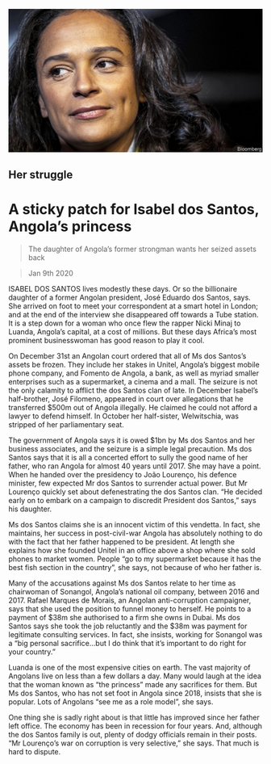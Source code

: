 ![](./images/20200111_MAP002_0.jpg)

## Her struggle

# A sticky patch for Isabel dos Santos, Angola’s princess

> The daughter of Angola’s former strongman wants her seized assets back

> Jan 9th 2020

ISABEL DOS SANTOS lives modestly these days. Or so the billionaire daughter of a former Angolan president, José Eduardo dos Santos, says. She arrived on foot to meet your correspondent at a smart hotel in London; and at the end of the interview she disappeared off towards a Tube station. It is a step down for a woman who once flew the rapper Nicki Minaj to Luanda, Angola’s capital, at a cost of millions. But these days Africa’s most prominent businesswoman has good reason to play it cool.

On December 31st an Angolan court ordered that all of Ms dos Santos’s assets be frozen. They include her stakes in Unitel, Angola’s biggest mobile phone company, and Fomento de Angola, a bank, as well as myriad smaller enterprises such as a supermarket, a cinema and a mall. The seizure is not the only calamity to afflict the dos Santos clan of late. In December Isabel’s half-brother, José Filomeno, appeared in court over allegations that he transferred $500m out of Angola illegally. He claimed he could not afford a lawyer to defend himself. In October her half-sister, Welwitschia, was stripped of her parliamentary seat.

The government of Angola says it is owed $1bn by Ms dos Santos and her business associates, and the seizure is a simple legal precaution. Ms dos Santos says that it is all a concerted effort to sully the good name of her father, who ran Angola for almost 40 years until 2017. She may have a point. When he handed over the presidency to João Lourenço, his defence minister, few expected Mr dos Santos to surrender actual power. But Mr Lourenço quickly set about defenestrating the dos Santos clan. “He decided early on to embark on a campaign to discredit President dos Santos,” says his daughter.

Ms dos Santos claims she is an innocent victim of this vendetta. In fact, she maintains, her success in post-civil-war Angola has absolutely nothing to do with the fact that her father happened to be president. At length she explains how she founded Unitel in an office above a shop where she sold phones to market women. People “go to my supermarket because it has the best fish section in the country”, she says, not because of who her father is.

Many of the accusations against Ms dos Santos relate to her time as chairwoman of Sonangol, Angola’s national oil company, between 2016 and 2017. Rafael Marques de Morais, an Angolan anti-corruption campaigner, says that she used the position to funnel money to herself. He points to a payment of $38m she authorised to a firm she owns in Dubai. Ms dos Santos says she took the job reluctantly and the $38m was payment for legitimate consulting services. In fact, she insists, working for Sonangol was a “big personal sacrifice...but I do think that it’s important to do right for your country.”

Luanda is one of the most expensive cities on earth. The vast majority of Angolans live on less than a few dollars a day. Many would laugh at the idea that the woman known as “the princess” made any sacrifices for them. But Ms dos Santos, who has not set foot in Angola since 2018, insists that she is popular. Lots of Angolans “see me as a role model”, she says.

One thing she is sadly right about is that little has improved since her father left office. The economy has been in recession for four years. And, although the dos Santos family is out, plenty of dodgy officials remain in their posts. “Mr Lourenço’s war on corruption is very selective,” she says. That much is hard to dispute.